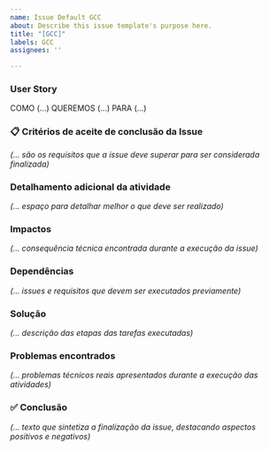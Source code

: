 ```yaml
---
name: Issue Default GCC
about: Describe this issue template's purpose here.
title: "[GCC]"
labels: GCC
assignees: ''

---
```


### User Story

COMO (...)
QUEREMOS (...)
PARA (...)

### :clipboard: Critérios de aceite de conclusão da Issue

_(... são os requisitos que a issue deve superar para ser considerada finalizada)_

### Detalhamento adicional da atividade

_(... espaço para detalhar melhor o que deve ser realizado)_

### Impactos

_(... consequência técnica encontrada durante a execução da issue)_

### Dependências

_(... issues e requisitos que devem ser executados previamente)_

### Solução

_(... descrição das etapas das tarefas executadas)_

### Problemas encontrados

_(... problemas técnicos reais apresentados durante a execução das atividades)_

### :white_check_mark: Conclusão

_(... texto que sintetiza a finalização da issue, destacando aspectos positivos e negativos)_
